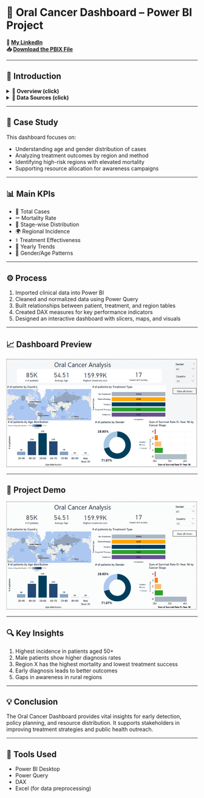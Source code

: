
# 🦷 Oral Cancer Dashboard – Power BI Project

**🔗 [My LinkedIn](https://www.linkedin.com/in/ahmad-yasser-faiq-data-analyst/)**  
**📥 [Download the PBIX File](https://github.com/ahmadyase1234/oral-cancer-analysis/blob/main/oral%20cancer%20analysis/Oral%20cancer.pbix?raw=true)**  

---

## 📝 Introduction

<details>
  <summary><strong>📌 Overview (click)</strong></summary>

> This Power BI project provides a comprehensive analysis of oral cancer data. It helps medical professionals and public health authorities monitor incidence rates, demographic patterns, and treatment outcomes through interactive visualizations.

</details>

<details>
  <summary><strong>📂 Data Sources (click)</strong></summary>

> The dataset includes clinical and demographic data related to oral cancer patients.

#### ▼ 📑 Example Tables

- **Patient Data**  
  `Patient ID`, `Age`, `Gender`, `Region`, `Diagnosis Stage`

- **Treatment Details**  
  `Patient ID`, `Treatment Type`, `Start Date`, `End Date`, `Outcome`

- **Geographic Distribution**  
  `Region`, `Cases`, `Mortality Rate`, `Awareness Campaigns`

</details>

---

## 🎯 Case Study

This dashboard focuses on:

- Understanding age and gender distribution of cases  
- Analyzing treatment outcomes by region and method  
- Identifying high-risk regions with elevated mortality  
- Supporting resource allocation for awareness campaigns  

---

## 📊 Main KPIs

- 🧍 Total Cases  
- ⚰️ Mortality Rate  
- 🧬 Stage-wise Distribution  
- 🌍 Regional Incidence  
- ⚕️ Treatment Effectiveness  
- 📅 Yearly Trends  
- 👥 Gender/Age Patterns  

---

## ⚙️ Process

1. Imported clinical data into Power BI  
2. Cleaned and normalized data using Power Query  
3. Built relationships between patient, treatment, and region tables  
4. Created DAX measures for key performance indicators  
5. Designed an interactive dashboard with slicers, maps, and visuals

---

## 📈 Dashboard Preview

![Oral Cancer Dashboard](https://github.com/ahmadyase1234/oral-cancer-analysis/blob/main/oral%20cancer%20analysis/oral%20cancer%20analysis%20(2).PNG?raw=true)

---

## 🎥 Project Demo

![Oral Cancer Dashboard GIF](https://github.com/ahmadyase1234/oral-cancer-analysis/blob/main/oral_cancer_dashboard.gif?raw=true)

---

## 🔍 Key Insights

1. Highest incidence in patients aged 50+  
2. Male patients show higher diagnosis rates  
3. Region X has the highest mortality and lowest treatment success  
4. Early diagnosis leads to better outcomes  
5. Gaps in awareness in rural regions

---

## 💡 Conclusion

The Oral Cancer Dashboard provides vital insights for early detection, policy planning, and resource distribution. It supports stakeholders in improving treatment strategies and public health outreach.

---

## 🧰 Tools Used

- Power BI Desktop  
- Power Query  
- DAX  
- Excel (for data preprocessing)
